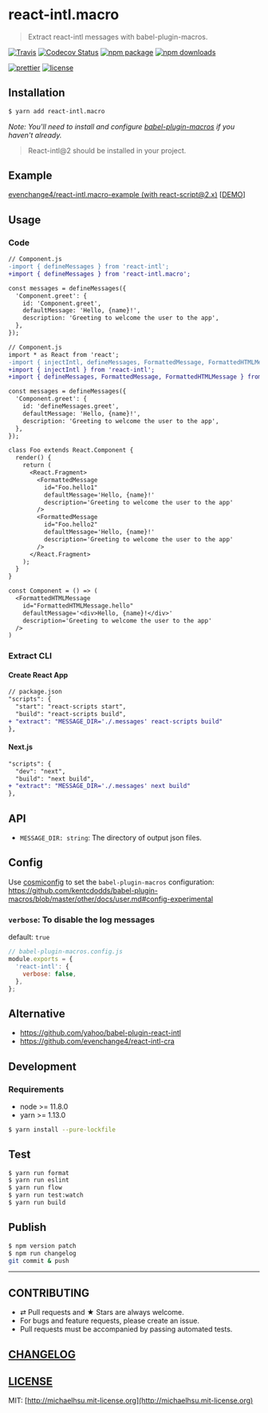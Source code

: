 # react-intl.macro

> Extract react-intl messages with babel-plugin-macros.

[![Travis][build-badge]][build]
[![Codecov Status][codecov-badge]][codecov]
[![npm package][npm-badge]][npm]
[![npm downloads][npm-downloads]][npm]

[![prettier][prettier-badge]][prettier]
[![license][license-badge]][license]

## Installation

```sh
$ yarn add react-intl.macro
```

_Note: You'll need to install and configure [babel-plugin-macros](https://github.com/kentcdodds/babel-plugin-macros) if you haven't already._

> React-intl@2 should be installed in your project.

## Example

[evenchange4/react-intl.macro-example (with react-script@2.x)](https://github.com/evenchange4/react-intl.macro-example) [[DEMO](https://react-intlmacro.netlify.com/)]

## Usage

### Code

```diff
// Component.js
-import { defineMessages } from 'react-intl';
+import { defineMessages } from 'react-intl.macro';

const messages = defineMessages({
  'Component.greet': {
    id: 'Component.greet',
    defaultMessage: 'Hello, {name}!',
    description: 'Greeting to welcome the user to the app',
  },
});
```

```diff
// Component.js
import * as React from 'react';
-import { injectIntl, defineMessages, FormattedMessage, FormattedHTMLMessage } from 'react-intl';
+import { injectIntl } from 'react-intl';
+import { defineMessages, FormattedMessage, FormattedHTMLMessage } from 'react-intl.macro';

const messages = defineMessages({
  'Component.greet': {
    id: 'defineMessages.greet',
    defaultMessage: 'Hello, {name}!',
    description: 'Greeting to welcome the user to the app',
  },
});

class Foo extends React.Component {
  render() {
    return (
      <React.Fragment>
        <FormattedMessage
          id="Foo.hello1"
          defaultMessage='Hello, {name}!'
          description='Greeting to welcome the user to the app'
        />
        <FormattedMessage
          id="Foo.hello2"
          defaultMessage='Hello, {name}!'
          description='Greeting to welcome the user to the app'
        />
      </React.Fragment>
    );
  }
}

const Component = () => (
  <FormattedHTMLMessage
    id="FormattedHTMLMessage.hello"
    defaultMessage='<div>Hello, {name}!</div>'
    description='Greeting to welcome the user to the app'
  />
)
```

### Extract CLI

#### Create React App

```diff
// package.json
"scripts": {
  "start": "react-scripts start",
  "build": "react-scripts build",
+ "extract": "MESSAGE_DIR='./.messages' react-scripts build"
},
```

#### Next.js

```diff
"scripts": {
  "dev": "next",
  "build": "next build",
+ "extract": "MESSAGE_DIR='./.messages' next build"
},
```

## API

- `MESSAGE_DIR: string`: The directory of output json files.

## Config

Use [cosmiconfig](https://www.npmjs.com/package/cosmiconfig) to set the `babel-plugin-macros` configuration: https://github.com/kentcdodds/babel-plugin-macros/blob/master/other/docs/user.md#config-experimental

### `verbose`: To disable the log messages

default: `true`

```js
// babel-plugin-macros.config.js
module.exports = {
  'react-intl': {
    verbose: false,
  },
};
```

## Alternative

- https://github.com/yahoo/babel-plugin-react-intl
- https://github.com/evenchange4/react-intl-cra

## Development

### Requirements

- node >= 11.8.0
- yarn >= 1.13.0

```sh
$ yarn install --pure-lockfile
```

## Test

```sh
$ yarn run format
$ yarn run eslint
$ yarn run flow
$ yarn run test:watch
$ yarn run build
```

## Publish

```bash
$ npm version patch
$ npm run changelog
git commit & push
```

---

## CONTRIBUTING

- ⇄ Pull requests and ★ Stars are always welcome.
- For bugs and feature requests, please create an issue.
- Pull requests must be accompanied by passing automated tests.

## [CHANGELOG](CHANGELOG.md)

## [LICENSE](LICENSE)

MIT: [http://michaelhsu.mit-license.org](http://michaelhsu.mit-license.org)

[build-badge]: https://img.shields.io/travis/evenchange4/react-intl.macro/master.svg?style=flat-square
[build]: https://travis-ci.org/evenchange4/react-intl.macro
[npm-badge]: https://img.shields.io/npm/v/react-intl.macro.svg?style=flat-square
[npm]: https://www.npmjs.org/package/react-intl.macro
[codecov-badge]: https://img.shields.io/codecov/c/github/evenchange4/react-intl.macro.svg?style=flat-square
[codecov]: https://codecov.io/github/evenchange4/react-intl.macro?branch=master
[npm-downloads]: https://img.shields.io/npm/dt/react-intl.macro.svg?style=flat-square
[license-badge]: https://img.shields.io/npm/l/react-intl.macro.svg?style=flat-square
[license]: http://michaelhsu.mit-license.org/
[prettier-badge]: https://img.shields.io/badge/styled_with-prettier-ff69b4.svg?style=flat-square
[prettier]: https://github.com/prettier/prettier
